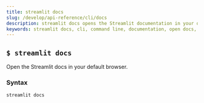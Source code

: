 ```yaml
---
title: streamlit docs
slug: /develop/api-reference/cli/docs
description: streamlit docs opens the Streamlit documentation in your default browser.
keywords: streamlit docs, cli, command line, documentation, open docs, browser, help
---
```


## `$ streamlit docs`

Open the Streamlit docs in your default browser.

### Syntax

```
streamlit docs
```
